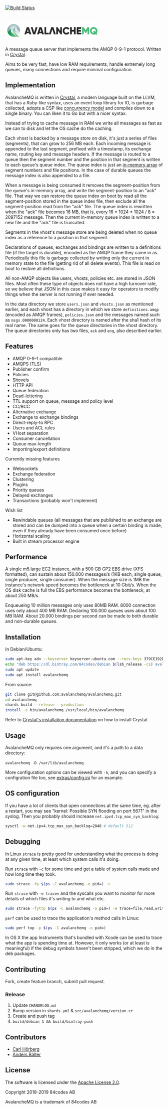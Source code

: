 [![Build Status](https://travis-ci.com/84codes/avalanchemq.svg?token=rfwynuMNGnX9tuyspVud&branch=master)](https://travis-ci.com/84codes/avalanchemq)

# ![AvalancheMQ](static/img/logo-avalanche-mq-black.png)

A message queue server that implements the AMQP 0-9-1 protocol.
Written in [Crystal](https://crystal-lang.org/).

Aims to be very fast, have low RAM requirements, handle extremely long queues,
many connections and require minimal configuration.

## Implementation

AvalancheMQ is written in [Crystal](https://crystal-lang.org/), a modern
language built on the LLVM, that has a Ruby-like syntax, uses an event loop
library for IO, is garbage collected, adopts a CSP like [concurrency
model](https://crystal-lang.org/docs/guides/concurrency.html) and complies down
to a single binary. You can liken it to Go but with a nicer syntax.

Instead of trying to cache message in RAM we write all messages as fast as we can to
disk and let the OS cache do the caching.

Each vhost is backed by a message store on disk, it's just a series of files (segments),
that can grow to 256 MB each. Each incoming message is appended to the last segment,
prefixed with a timestamp, its exchange name, routing key and message headers.
If the message is routed to a queue then the segment number and the position in
that segment is written to each queue's queue index. The queue index is
just an [in-memory array](https://crystal-lang.org/api/Deque.html)
of segment numbers and file positions. In the case of durable queues
the message index is also appended to a file.

When a message is being consumed it removes the segment-position from the queue's
in-memory array, and write the segment-position to an "ack" file. That way
we can restore the queue index on boot by read all the segment-position stored
in the queue index file, then exclude all the segment-position read from the
"ack" file.  The queue index is rewritten when the "ack" file becomes 16 MB,
that is, every 16 \* 1024 \* 1024 / 8 = 2097152 message.
Then the current in-memory queue index is written to a new file and the
"ack" file is truncated.

Segments in the vhost's message store are being deleted when no queue index as
a reference to a position in that segment.

Declarations of queues, exchanges and bindings are written to a definitions
file (if the target is durable), encoded as the AMQP frame they came in as.
Periodically this file is garbage collected
by writing only the current in memory state to the file (getting rid
of all delete events). This file is read on boot to restore all definitions.

All non-AMQP objects like users, vhosts, policies etc. are stored in
JSON files. Most often these type of objects does not have a high
turnover rate, so we believe that JSON in this case makes it easy for
operators to modify things when the server is not running if ever needed.

In the data directory we store `users.json` and `vhosts.json` as mentioned earlier,
and each vhost has a directory in which we store `definitions.amqp`
(encoded as AMQP frames), `policies.json` and the messages named such as `msgs.0000000124`.
Each vhost directory is named after the sha1 hash of its real name. The same goes
for the queue directories in the vhost directory. The queue directories only has two files,
`ack` and `enq`, also described earlier.

## Features

* AMQP 0-9-1 compatible
* AMQPS (TLS)
* Publisher confirm
* Policies
* Shovels
* HTTP API
* Queue federation
* Dead-lettering
* TTL support on queue, message and policy level
* CC/BCC
* Alternative exchange
* Exchange to exchange bindings
* Direct-reply-to RPC
* Users and ACL rules
* VHost separation
* Consumer cancellation
* Queue max-length
* Importing/export definitions

Currently missing features

* Websockets
* Exchange federation
* Clustering
* Plugins
* Priority queues
* Delayed exchanges
* Transactions (probably won't implement)

Wish list

* Rewindable queues (all messages that are published to an exchange
  are stored and can be dumped into a queue when a certain binding is
  made, even if they already have been consumed once before)
* Horizontal scaling
* Built in stream processor engine

## Performance

A single m5.large EC2 instance, with a 500 GB GP2 EBS drive (XFS formatted),
can sustain about 150.000 messages/s (1KB each, single queue, single producer,
single consumer). When the message size is 1MB the instance's network speed
becomes the bottleneck at 10 Gbit/s. When the OS disk cache is full
the EBS performance becomes the bottleneck, at about 250 MB/s.

Enqueueing 10 million messages only uses 80MB RAM. 8000
connection uses only about 400 MB RAM. Declaring 100.000 queues uses about 100
MB RAM. About 20.000 bindings per second can be made to both durable and
non-durable queues.

## Installation

In Debian/Ubuntu:

```bash
sudo apt-key adv --keyserver keyserver.ubuntu.com --recv-keys 379CE192D401AB61
echo "deb https://dl.bintray.com/84codes/debian $(lsb_release -cs) avalanchemq" | sudo tee /etc/apt/sources.list.d/avalanchemq.list
sudo apt update
sudo apt install avalanchemq
```

From source:

```bash
git clone git@github.com:avalanchemq/avalanchemq.git
cd avalanchemq
shards build --release --production
install -s bin/avalanchemq /usr/local/bin/avalanchemq
```

Refer to
[Crystal's installation documentation](https://crystal-lang.org/docs/installation/)
on how to install Crystal.

## Usage

AvalancheMQ only requires one argument, and it's a path to a data directory:

`avalanchemq -D /var/lib/avalanchemq`

More configuration options can be viewed with `-h`,
and you can specify a configration file too, see [extras/config.ini](extras/config.ini)
for an example.

## OS configuration

If you have a lot of clients that open connections
at the same time, eg. after a restart, you may see
"kernel: Possible SYN flooding on port 5671" in the syslog.
Then you probably should increase `net.ipv4.tcp_max_syn_backlog`:

```bash
sysctl -w net.ipv4.tcp_max_syn_backlog=2048 # default 512
```

## Debugging

In Linux `strace` is pretty good for understanding what the process is doing at any given time,
at least which system calls it's doing.

Run `strace` with `-c` for some time and get a table of system calls made and how long time
they took.

```bash
sudo strace -fp $(ps -C avalanchemq -o pid=) -c
```

Run `strace` with `-e trace=` and the syscalls you want to monitor
for more details of which files it's writing to and what etc.

```bash
sudo strace -fytTp $(ps -C avalanchemq -o pid=) -e trace=file,read,write
```

`perf` can be used to trace the application's method calls in Linux:

```bash
sudo perf top -p $(ps -C avalanchemq -o pid=)
```

In OS X the app Instruments that's bundled with Xcode can be used to trace
what the app is spending time at. However, it only works (or at least
is meaningful) if the debug symbols haven't been stripped, which we do in the
deb packages.

## Contributing

Fork, create feature branch, submit pull request.

### Release

1. Update `CHANGELOG.md`
1. Bump version in `shards.yml` & `src/avalanchemq/version.cr`
1. Create and push tag
1. `build/debian 1 && build/bintray-push`

## Contributors

* [Carl Hörberg](carl@84codes.com)
* [Anders Bälter](anders@84codes.com)

## License

The software is licensed under the [Apache License 2.0](LICENSE).

Copyright 2018-2019 84codes AB

AvalancheMQ is a trademark of 84codes AB
